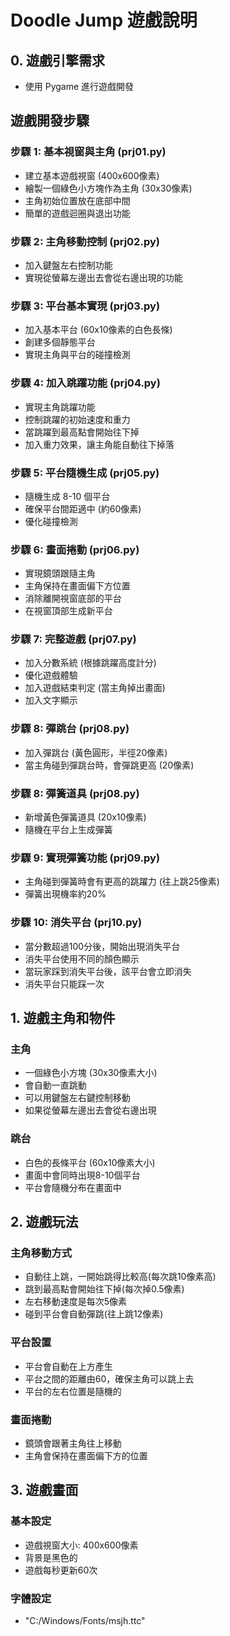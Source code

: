 # Doodle Jump 遊戲說明

## 0. 遊戲引擎需求

- 使用 Pygame 進行遊戲開發

## 遊戲開發步驟

### 步驟 1: 基本視窗與主角 (prj01.py)

- 建立基本遊戲視窗 (400x600像素)
- 繪製一個綠色小方塊作為主角 (30x30像素)
- 主角初始位置放在底部中間
- 簡單的遊戲迴圈與退出功能

### 步驟 2: 主角移動控制 (prj02.py)

- 加入鍵盤左右控制功能
- 實現從螢幕左邊出去會從右邊出現的功能

### 步驟 3: 平台基本實現 (prj03.py)

- 加入基本平台 (60x10像素的白色長條)
- 創建多個靜態平台
- 實現主角與平台的碰撞檢測

### 步驟 4: 加入跳躍功能 (prj04.py)

- 實現主角跳躍功能
- 控制跳躍的初始速度和重力
- 當跳躍到最高點會開始往下掉
- 加入重力效果，讓主角能自動往下掉落

### 步驟 5: 平台隨機生成 (prj05.py)

- 隨機生成 8-10 個平台
- 確保平台間距適中 (約60像素)
- 優化碰撞檢測

### 步驟 6: 畫面捲動 (prj06.py)

- 實現鏡頭跟隨主角
- 主角保持在畫面偏下方位置
- 消除離開視窗底部的平台
- 在視窗頂部生成新平台

### 步驟 7: 完整遊戲 (prj07.py)

- 加入分數系統 (根據跳躍高度計分)
- 優化遊戲體驗
- 加入遊戲結束判定 (當主角掉出畫面)
- 加入文字顯示
### 步驟 8: 彈跳台 (prj08.py)

- 加入彈跳台 (黃色圓形，半徑20像素)
- 當主角碰到彈跳台時，會彈跳更高 (20像素)
### 步驟 8: 彈簧道具 (prj08.py)

- 新增黃色彈簧道具 (20x10像素)
- 隨機在平台上生成彈簧

### 步驟 9: 實現彈簧功能 (prj09.py)

- 主角碰到彈簧時會有更高的跳躍力 (往上跳25像素)
- 彈簧出現機率約20%

### 步驟 10: 消失平台 (prj10.py)

- 當分數超過100分後，開始出現消失平台
- 消失平台使用不同的顏色顯示
- 當玩家踩到消失平台後，該平台會立即消失
- 消失平台只能踩一次

## 1. 遊戲主角和物件

### 主角

- 一個綠色小方塊 (30x30像素大小)
- 會自動一直跳動
- 可以用鍵盤左右鍵控制移動
- 如果從螢幕左邊出去會從右邊出現

### 跳台

- 白色的長條平台 (60x10像素大小)
- 畫面中會同時出現8-10個平台
- 平台會隨機分布在畫面中

## 2. 遊戲玩法

### 主角移動方式

- 自動往上跳，一開始跳得比較高(每次跳10像素高)
- 跳到最高點會開始往下掉(每次掉0.5像素)
- 左右移動速度是每次5像素
- 碰到平台會自動彈跳(往上跳12像素)

### 平台設置

- 平台會自動在上方產生
- 平台之間的距離由60，確保主角可以跳上去
- 平台的左右位置是隨機的

### 畫面捲動

- 鏡頭會跟著主角往上移動
- 主角會保持在畫面偏下方的位置

## 3. 遊戲畫面

### 基本設定

- 遊戲視窗大小: 400x600像素
- 背景是黑色的
- 遊戲每秒更新60次

### 字體設定

- "C:/Windows/Fonts/msjh.ttc"